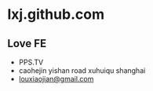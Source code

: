#  lxj.github.com

## Love FE

- PPS.TV
- caohejin yishan road xuhuiqu shanghai
- louxiaojian@gmail.com
